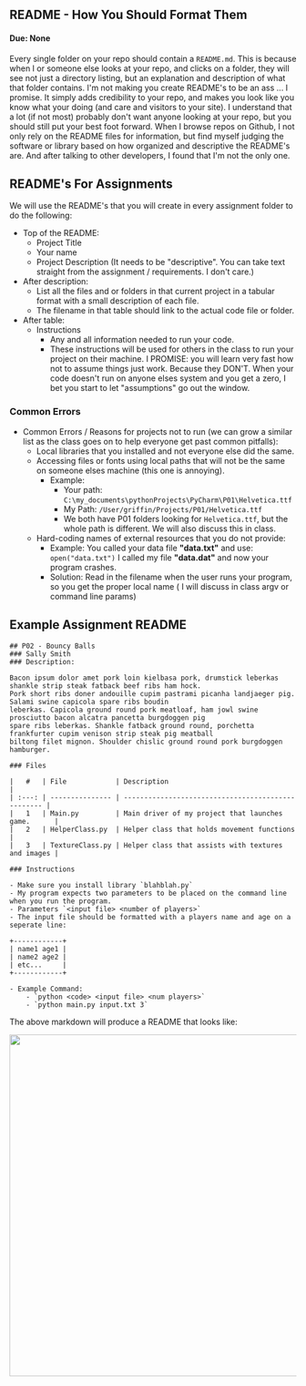 ## README - How You Should Format Them
#### Due: None

Every single folder on your repo should contain a `README.md`. This is because when I or someone else looks at your repo, and clicks on a folder, they will see not just a directory listing, but an explanation and description of what that folder contains. I'm not making you create README's to be an ass ... I promise. It simply adds credibility to your repo, and makes you look like you know what your doing (and care and visitors to your site). I understand that a lot (if not most) probably don't want anyone looking at your repo, but you should still put your best foot forward. When I browse repos on Github, I not only rely on the README files for information, but find myself judging the software or library based on how organized and descriptive the README's are. And after talking to other developers, I found that I'm not the only one.

## README's For Assignments

We will use the README's that you will create in every assignment folder to do the following:

- Top of the README:
  - Project Title
  - Your name
  - Project Description (It needs to be "descriptive". You can take text straight from the assignment / requirements. I don't care.)
- After description:
  - List all the files and or folders in that current project in a tabular format with a small description of each file.
  - The filename in that table should link to the actual code file or folder.
- After table:
  - Instructions
    - Any and all information needed to run your code.
    - These instructions will be used for others in the class to run your project on their machine. I PROMISE: you will learn very fast how not to assume things just work. Because they DON'T. When your code doesn't run on anyone elses system and you get a zero, I bet you start to let "assumptions" go out the window.

### Common Errors

- Common Errors / Reasons for projects not to run (we can grow a similar list as the class goes on to help everyone get past common pitfalls):
  - Local libraries that you installed and not everyone else did the same.
  - Accessing files or fonts using local paths that will not be the same on someone elses machine (this one is annoying).
    - Example:
      - Your path: `C:\my_documents\pythonProjects\PyCharm\P01\Helvetica.ttf`
      - My Path: `/User/griffin/Projects/P01/Helvetica.ttf`
      - We both have P01 folders looking for `Helvetica.ttf`, but the whole path is different. We will also discuss this in class.
  - Hard-coding names of external resources that you do not provide:
    - Example: You called your data file **"data.txt"** and use: `open("data.txt")` I called my file **"data.dat"** and now your program crashes.
    - Solution: Read in the filename when the user runs your program, so you get the proper local name ( I will discuss in class argv or command line params)


## Example Assignment README

```
## P02 - Bouncy Balls
### Sally Smith
### Description:

Bacon ipsum dolor amet pork loin kielbasa pork, drumstick leberkas shankle strip steak fatback beef ribs ham hock.
Pork short ribs doner andouille cupim pastrami picanha landjaeger pig. Salami swine capicola spare ribs boudin
leberkas. Capicola ground round pork meatloaf, ham jowl swine prosciutto bacon alcatra pancetta burgdoggen pig
spare ribs leberkas. Shankle fatback ground round, porchetta frankfurter cupim venison strip steak pig meatball
biltong filet mignon. Shoulder chislic ground round pork burgdoggen hamburger.

### Files

|   #   | File            | Description                                        |
| :---: | --------------- | -------------------------------------------------- |
|   1   | Main.py         | Main driver of my project that launches game.      |
|   2   | HelperClass.py  | Helper class that holds movement functions         |
|   3   | TextureClass.py | Helper class that assists with textures and images |

### Instructions

- Make sure you install library `blahblah.py`
- My program expects two parameters to be placed on the command line when you run the program.
- Parameters `<input file> <number of players>`
- The input file should be formatted with a players name and age on a seperate line:

+------------+
| name1 age1 |
| name2 age2 |
| etc...     |
+------------+

- Example Command:
    - `python <code> <input file> <num players>`
    - `python main.py input.txt 3`

```

The above markdown will produce a README that looks like:

<img src="https://cs.msutexas.edu/~griffin/zcloud/zcloud-files/assignmet_readme_example_2020.png" width="600">
